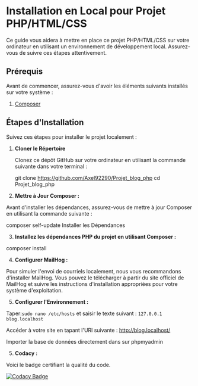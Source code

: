 # Installation en Local pour Projet PHP/HTML/CSS

Ce guide vous aidera à mettre en place ce projet PHP/HTML/CSS sur votre ordinateur en utilisant un environnement de développement local. Assurez-vous de suivre ces étapes attentivement.

## Prérequis

Avant de commencer, assurez-vous d'avoir les éléments suivants installés sur votre système :

1. [Composer](https://getcomposer.org/download/)

## Étapes d'Installation

Suivez ces étapes pour installer le projet localement :

1. **Cloner le Répertoire**

   Clonez ce dépôt GitHub sur votre ordinateur en utilisant la commande suivante dans votre terminal :


   git clone https://github.com/Axel92290/Projet_blog_php
   cd Projet_blog_php

   
2. **Mettre à Jour Composer :**

Avant d'installer les dépendances, assurez-vous de mettre à jour Composer en utilisant la commande suivante :


composer self-update
Installer les Dépendances

3. **Installez les dépendances PHP du projet en utilisant Composer :**


composer install

4. **Configurer MailHog :** 

Pour simuler l'envoi de courriels localement, nous vous recommandons d'installer MailHog. Vous pouvez le télécharger à partir du site officiel de MailHog et suivre les instructions d'installation appropriées pour votre système d'exploitation.

5. **Configurer l'Environnement :** 

Taper:`sudo nano /etc/hosts` et saisir le texte suivant : `127.0.0.1 blog.localhost`

Accéder à votre site en tapant l'URl suivante : http://blog.localhost/

Importer la base de données directement dans sur phpmyadmin

5. **Codacy :** 

Voici le badge certifiant la qualité du code.

[![Codacy Badge](https://app.codacy.com/project/badge/Grade/2e8a09b45dfc4fbbaf6fe153edec760b)](https://app.codacy.com/gh/Axel92290/Projet_blog_php/dashboard?utm_source=gh&utm_medium=referral&utm_content=&utm_campaign=Badge_grade)